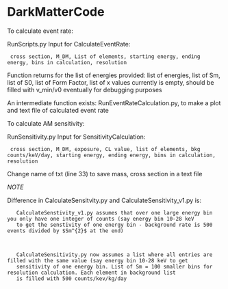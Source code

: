 # DarkMatterCode

To calculate event rate:


   RunScripts.py
   Input for CalculateEventRate:


   	 cross section, M_DM, List of elements, starting energy, ending energy, bins in calculation, resolution



   Function returns for the list of energies provided:
   	 list of energies, list of Sm, list of S0, list of Form Factor, list of x values
	 currently <list of x values> is empty, should be filled with v_min/v0 eventually for debugging purposes


   An intermediate function exists: RunEventRateCalculation.py, to make a plot and text file of calculated event rate




To calculate AM sensitivity:



   RunSensitivity.py
   Input for SensitivityCalculation:


   	 cross section, M_DM, exposure, CL value, list of elements, bkg counts/keV/day, starting energy, ending energy, bins in calculation, resolution



   Change name of txt (line 33) to save mass, cross section in a text file

*NOTE*

Difference in CalculateSensitvity.py and CalculateSensitivity_v1.py is:


	   CalculateSenstivity_v1.py assumes that over one large energy bin you only have one integer of counts (say energy bin 10-28 keV
	   to get the senstivity of one energy bin - background rate is 500 events divided by $Sm^{2}$ at the end)



	   CalculateSensitivity.py now assumes a list where all entries are filled with the same value (say energy bin 10-28 keV to get
	   sensitivity of one energy bin. List of Sm = 100 smaller bins for resolution calculation. Each element in background list
	   is filled with 500 counts/kev/kg/day
